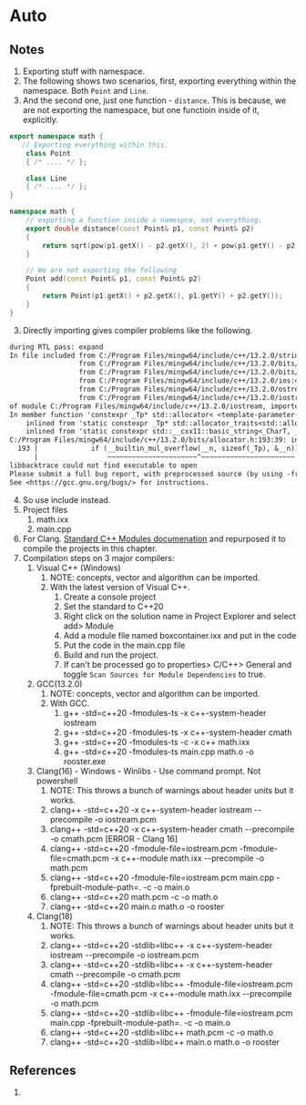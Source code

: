 # Auto

## Notes
1. Exporting stuff with namespace.
2. The following shows two scenarios, first, exporting everything within the namespace. Both `Point` and `Line`.
3. And the second one, just one function - `distance`. This is because, we are not exporting the namespace, but one functioin inside of it, explicitly.

```cpp
export namespace math {
   // Exporting everything within this.
	class Point
	{ /* .... */ };

	class Line
	{ /* .... */ };
}

namespace math {
	// exporting a function inside a namespce, not everything.
	export double distance(const Point& p1, const Point& p2)
	{
		return sqrt(pow(p1.getX() - p2.getX(), 2) + pow(p1.getY() - p2.getY(), 2));
	}

	// We are not exporting the following
	Point add(const Point& p1, const Point& p2)
	{
		return Point(p1.getX() + p2.getX(), p1.getY() + p2.getY());
	}
}
```   
   
3. Directly importing gives compiler problems like the following.
```txt
during RTL pass: expand
In file included from C:/Program Files/mingw64/include/c++/13.2.0/string:43,
                 from C:/Program Files/mingw64/include/c++/13.2.0/bits/locale_classes.h:40,
                 from C:/Program Files/mingw64/include/c++/13.2.0/bits/ios_base.h:41,
                 from C:/Program Files/mingw64/include/c++/13.2.0/ios:44,
                 from C:/Program Files/mingw64/include/c++/13.2.0/ostream:40,
                 from C:/Program Files/mingw64/include/c++/13.2.0/iostream:41,
of module C:/Program Files/mingw64/include/c++/13.2.0/iostream, imported at math.ixx:3:
In member function 'constexpr _Tp* std::allocator< <template-parameter-1-1> >::allocate(std::size_t) [with _Tp = char]',
    inlined from 'static constexpr _Tp* std::allocator_traits<std::allocator<_CharT> >::allocate(allocator_type&, size_type) [with _Tp = char]' at C:/Program Files/mingw64/include/c++/13.2.0/bits/alloc_traits.h:482:28,
    inlined from 'static constexpr std::__cxx11::basic_string<_CharT, _Traits, _Alloc>::pointer std::__cxx11::basic_string<_CharT, _Traits, _Alloc>::_S_allocate(_Char_alloc_type&, size_type) [with _CharT = char; _Traits = std::char_traits<char>; _Alloc = std::allocator<char>]' at C:/Program Files/mingw64/include/c++/13.2.0/bits/basic_string.h:126:39:
C:/Program Files/mingw64/include/c++/13.2.0/bits/allocator.h:193:39: internal compiler error: in make_decl_rtl, at varasm.cc:1442
  193 |             if (__builtin_mul_overflow(__n, sizeof(_Tp), &__n))
      |                 ~~~~~~~~~~~~~~~~~~~~~~^~~~~~~~~~~~~~~~~~~~~~~~
libbacktrace could not find executable to open
Please submit a full bug report, with preprocessed source (by using -freport-bug).
See <https://gcc.gnu.org/bugs/> for instructions.
```
4. So use include instead.
5. Project files
   1. math.ixx
   2. main.cpp
6. For Clang. [Standard C++ Modules documenation](https://clang.llvm.org/docs/StandardCPlusPlusModules.html) and repurposed it to compile the projects in this chapter.
7. Compilation steps on 3 major compilers:
   1. Visual C++ (Windows)
      1. NOTE: concepts, vector and algorithm can be imported. 
      2. With the latest version of Visual C++.
         1. Create a console project
         2. Set the standard to C++20
         3. Right click on the solution name in Project Explorer and select add> Module
         4. Add a module file named boxcontainer.ixx and put in the code
         5. Put the code in the main.cpp file
         6. Build and run the project.
         7. If <iostream> can't be processed go to properties> C/C++> General and toggle `Scan Sources for Module Dependencies` to true.
   2. GCC(13.2.0)
      1. NOTE: concepts, vector and algorithm can be imported.
      2. With GCC.
         1. g++ -std=c++20 -fmodules-ts -x c++-system-header iostream
         2. g++ -std=c++20 -fmodules-ts -x c++-system-header cmath
         3. g++ -std=c++20 -fmodules-ts -c -x c++ math.ixx
         4. g++ -std=c++20 -fmodules-ts main.cpp math.o -o rooster.exe
   3. Clang(16) - Windows - Winlibs - Use command prompt. Not powershell
      1. NOTE: This throws a bunch of warnings about header units but it works.
      2. clang++ -std=c++20 -x c++-system-header iostream --precompile -o iostream.pcm
      3. clang++ -std=c++20 -x c++-system-header cmath --precompile -o cmath.pcm [ERROR - Clang 16]
      4. clang++ -std=c++20 -fmodule-file=iostream.pcm -fmodule-file=cmath.pcm -x c++-module math.ixx --precompile -o math.pcm
      5. clang++ -std=c++20 -fmodule-file=iostream.pcm main.cpp -fprebuilt-module-path=. -c -o main.o
      6. clang++ -std=c++20 math.pcm -c -o math.o
      7. clang++ -std=c++20 main.o math.o -o rooster
   4. Clang(18)
      1. NOTE: This throws a bunch of warnings about header units but it works.
      2. clang++ -std=c++20 -stdlib=libc++ -x c++-system-header iostream --precompile -o iostream.pcm
      3. clang++ -std=c++20 -stdlib=libc++ -x c++-system-header cmath --precompile -o cmath.pcm
      4. clang++ -std=c++20 -stdlib=libc++ -fmodule-file=iostream.pcm -fmodule-file=cmath.pcm -x c++-module math.ixx --precompile -o math.pcm
      5. clang++ -std=c++20 -stdlib=libc++ -fmodule-file=iostream.pcm main.cpp -fprebuilt-module-path=. -c -o main.o
      6. clang++ -std=c++20 -stdlib=libc++ math.pcm -c -o math.o
      7. clang++ -std=c++20 -stdlib=libc++ main.o math.o -o rooster

## References

1. 

